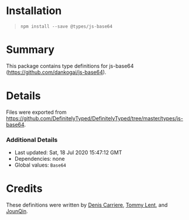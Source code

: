 # Installation
> `npm install --save @types/js-base64`

# Summary
This package contains type definitions for js-base64 (https://github.com/dankogai/js-base64).

# Details
Files were exported from https://github.com/DefinitelyTyped/DefinitelyTyped/tree/master/types/js-base64.

### Additional Details
 * Last updated: Sat, 18 Jul 2020 15:47:12 GMT
 * Dependencies: none
 * Global values: `Base64`

# Credits
These definitions were written by [Denis Carriere](https://github.com/DenisCarriere), [Tommy Lent](https://github.com/tlent), and [JounQin](https://github.com/JounQin).
